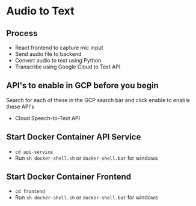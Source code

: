 # Audio to Text

## Process
* React frontend to capture mic input
* Send audio file to backend
* Convert audio to text using Python
* Transcribe using Google Cloud to Text API

## API's to enable in GCP before you begin
Search for each of these in the GCP search bar and click enable to enable these API's
* Cloud Speech-to-Text API

## Start Docker Container API Service
-  `cd api-service`
- Run `sh docker-shell.sh` or `docker-shell.bat` for windows

## Start Docker Container Frontend
-  `cd frontend`
- Run `sh docker-shell.sh` or `docker-shell.bat` for windows




